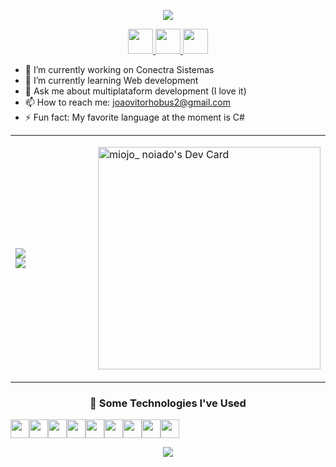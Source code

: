 <p align="center">
  <img src="https://capsule-render.vercel.app/api?type=waving&height=125&color=gradient&text=João%20here%20👋&animation=fadeIn"/>
</p>

<p align="center">
  <a href="https://www.instagram.com/JV.Hobus/">
    <img height="40" src="https://skillicons.dev/icons?i=instagram" />
  </a>
  <a href="https://github.com/miojo-dev">
    <img height="40" src="https://skillicons.dev/icons?i=github" />
  </a>
  <a href="https://medium.com/@joaovitorhobus2">
    <img height="40" src="https://uxwing.com/wp-content/themes/uxwing/download/brands-and-social-media/medium-logo-icon.png" />
  </a>
</p>

- 🔭 I’m currently working on Conectra Sistemas  
- 🌱 I’m currently learning Web development  
- 💬 Ask me about multiplataform development (I love it)  
- 📫 How to reach me: joaovitorhobus2@gmail.com  
- ⚡ Fun fact: My favorite language at the moment is C#  

---
<table width="100%" aling="center">
  <thead aling="center">
    <tr aling="center">
      <td aling="left" width="100%">
        <img src="https://spotify-github-profile.kittinanx.com/api/view.svg?uid=whbsxmx5fr8t12lbrci8us73c&cover_image=true&theme=novatorem&show_offline=false&background_color=121212&interchange=true&bar_color=53b14f&bar_color_cover=false"/>
        </br>
        <picture>
          <source
            srcset="https://github-readme-stats.vercel.app/api/top-langs/?username=miojo-dev&layout=donut-vertical&theme=dark"
            media="(prefers-color-scheme: dark)"
          />
          <source
            srcset="https://github-readme-stats.vercel.app/api/top-langs/?username=miojo-dev&layout=donut-vertical"
            media="(prefers-color-scheme: light), (prefers-color-scheme: no-preference)"
          />
          <img src="https://github-readme-stats.vercel.app/api/top-langs/?username=miojo-dev&layout=donut-vertical" />
        </picture>
      </td>
      <td aling="right">
        <a href="https://app.daily.dev/miojonoiado"><img src="https://api.daily.dev/devcards/v2/r7LKdLWAdoqp5MNvspkdz.png?r=zws&type=default" width="356" alt="miojo_ noiado's Dev Card"/></a>
      </td>
    </tr>
  <thead>
</table>

---
<h3 align="center">
  🧪 Some Technologies I've Used
</h3>

<div style="display: flex;" align="center">
  <img height="30" src="https://img.shields.io/badge/.NET-5C2D91?style=for-the-badge&logo=.net&logoColor=white">

  <img height="30" src="https://img.shields.io/badge/c%23-%23239120.svg?style=for-the-badge&logo=csharp&logoColor=white">

  <img height="30" src="https://img.shields.io/badge/Flutter-%2302569B.svg?style=for-the-badge&logo=Flutter&logoColor=white">

  <img height="30" src="https://img.shields.io/badge/dart-%230175C2.svg?style=for-the-badge&logo=dart&logoColor=white">

  <img height="30" src="https://img.shields.io/badge/react-%2320232a.svg?style=for-the-badge&logo=react&logoColor=%2361DAFB">

  <img height="30" src="https://img.shields.io/badge/javascript-%23323330.svg?style=for-the-badge&logo=javascript&logoColor=%23F7DF1E">

  <img height="30" src="https://img.shields.io/badge/meteorjs-%23d74c4c.svg?style=for-the-badge&logo=meteor&logoColor=white">

  <img height="30" src="https://img.shields.io/badge/html5-%23E34F26.svg?style=for-the-badge&logo=html5&logoColor=white">

  <img height="30" src="https://img.shields.io/badge/css3-%231572B6.svg?style=for-the-badge&logo=css3&logoColor=white"/>
</div>

<p align="center">
  <img src="https://capsule-render.vercel.app/api?type=waving&color=gradient&height=125&section=footer"/>
</p>
